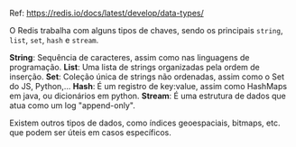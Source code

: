 Ref: https://redis.io/docs/latest/develop/data-types/

O Redis trabalha com alguns tipos de chaves, sendo os principais `string`, `list`, `set`, `hash` e `stream`.

**String**: Sequência de caracteres, assim como nas linguagens de programação.
**List**: Uma lista de strings organizadas pela ordem de inserção.
**Set**: Coleção única de strings não ordenadas, assim como o Set do JS, Python,...
**Hash**: É um registro de key:value, assim como HashMaps em java, ou dicionários em python.
**Stream**: É uma estrutura de dados que atua como um log "append-only".

Existem outros tipos de dados, como índices geoespaciais, bitmaps, etc. que podem ser úteis em casos específicos.

